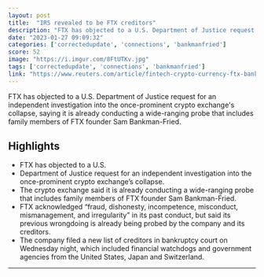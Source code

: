 ```yaml
---
layout: post
title:  "IRS revealed to be FTX creditors"
description: "FTX has objected to a U.S. Department of Justice request for an independent investigation into the once-prominent crypto exchange's collapse, saying it is already conducting a wide-ranging probe that includes family members of FTX founder Sam Bankman-Fried."
date: "2023-01-27 09:09:32"
categories: ['correctedupdate', 'connections', 'bankmanfried']
score: 52
image: "https://i.imgur.com/8FtUTKv.jpg"
tags: ['correctedupdate', 'connections', 'bankmanfried']
link: "https://www.reuters.com/article/fintech-crypto-currency-ftx-bankruptcy/update-1-u-s-treasury-financial-watchdogs-companies-among-ftx-creditors-filing-shows-idUSL1N34B192"
---
```


FTX has objected to a U.S. Department of Justice request for an independent investigation into the once-prominent crypto exchange's collapse, saying it is already conducting a wide-ranging probe that includes family members of FTX founder Sam Bankman-Fried.

## Highlights

- FTX has objected to a U.S.
- Department of Justice request for an independent investigation into the once-prominent crypto exchange’s collapse.
- The crypto exchange said it is already conducting a wide-ranging probe that includes family members of FTX founder Sam Bankman-Fried.
- FTX acknowledged “fraud, dishonesty, incompetence, misconduct, mismanagement, and irregularity” in its past conduct, but said its previous wrongdoing is already being probed by the company and its creditors.
- The company filed a new list of creditors in bankruptcy court on Wednesday night, which included financial watchdogs and government agencies from the United States, Japan and Switzerland.

---

